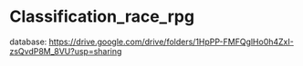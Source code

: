 # Classification_race_rpg

database: https://drive.google.com/drive/folders/1HpPP-FMFQglHo0h4ZxI-zsQvdP8M_8VU?usp=sharing
